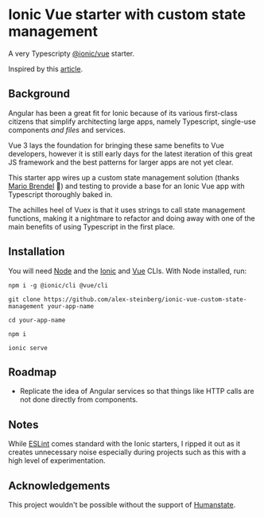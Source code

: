# Ionic Vue starter with custom state management

A very Typescripty [@ionic/vue](https://ionicframework.com/docs/vue/overview) starter.

Inspired by this [article](https://medium.com/@mario.brendel1990/vue-3-the-new-store-a7569d4a546f).

## Background

Angular has been a great fit for Ionic because of its various first-class citizens that simplify architecting large apps, namely Typescript, single-use components _and files_ and services.

Vue 3 lays the foundation for bringing these same benefits to Vue developers, however it is still early days for the latest iteration of this great JS framework and the best patterns for larger apps are not yet clear.

This starter app wires up a custom state management solution (thanks [Mario Brendel](https://github.com/Mario-Brendelhttps://github.com/Mario-Brendel) :wave:) and testing to provide a base for an Ionic Vue app with Typescript thoroughly baked in.

The achilles heel of Vuex is that it uses strings to call state management functions, making it a nightmare to refactor and doing away with one of the main benefits of using Typescript in the first place.

## Installation

You will need [Node](https://github.com/nvm-sh/nvm) and the [Ionic](https://ionicframework.com/docs/intro/cli) and [Vue](https://v3.vuejs.org/guide/installation.html#cli) CLIs. With Node installed, run:

    npm i -g @ionic/cli @vue/cli

    git clone https://github.com/alex-steinberg/ionic-vue-custom-state-management your-app-name

    cd your-app-name

    npm i

    ionic serve

## Roadmap

- Replicate the idea of Angular services so that things like HTTP calls are not done directly from components.

## Notes

While [ESLint](https://eslint.org/) comes standard with the Ionic starters, I ripped it out as it creates unnecessary noise especially during projects such as this with a high level of experimentation.

## Acknowledgements

This project wouldn't be possible without the support of [Humanstate](https://www.humanstate.com/).